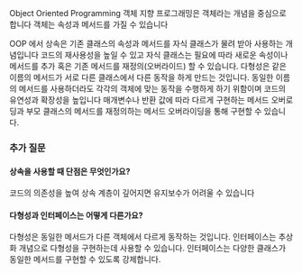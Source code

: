 Object Oriented Programming
객체 지향 프로그래밍은 객체라는 개념을 중심으로 합니다
객체는 속성과 메서드를 가질 수 있습니다

OOP 에서 상속은 기존 클래스의 속성과 메서드를 자식 클래스가 물려 받아 사용하는 개념입니다
코드의 재사용성을 높일 수 있고 자식 클래스는 필요에 따라 새로운 속성이나 메서드를 추가 혹은 기존 메서드를 재정의(오버라이드) 할 수 있습니다.
다형성은 같은 이름의 메서드가 서로 다른 클래스에서 다른 동작을 하게 만드는 것입니다.
동일한 이름의 메서드를 사용하더라도 각각의 객체에 맞는 동작을 수행하게 하기 위함이며 코드의 유연성과 확장성을 높입니다
매개변수나 반환 값에 따라 다르게 구현하는 메서드 오버로딩과 
부모 클래스의 메서드를 재정의하는 메서드 오버라이딩을 통해 구현할 수 있습니다.


### 추가 질문
#### 상속을 사용할 때 단점은 무엇인가요?
코드의 의존성을 높여 상속 계층이 깊어지면 유지보수가 어려울 수 있습니다
#### 다형성과 인터페이스는 어떻게 다른가요?
다형성은 동일한 메서드가 다른 객체에서 다르게 동작하는 것입니다.
인터페이스는 추상화 개념으로 다형성을 구현하는데 사용할 수 있습니다.
인터페이스는 다양한 클래스가 동일한 메서드를 구현할 수 있도록 강제합니다.